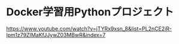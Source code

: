# Docker学習用Pythonプロジェクト

https://www.youtube.com/watch?v=jTYRx9xsn_8&list=PL2nCE2iR-lpm1z79ZIMaKfJJywZ03MBwR&index=7
